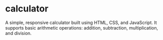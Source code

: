 # calculator
A simple, responsive calculator built using HTML, CSS, and JavaScript.
It supports basic arithmetic operations: addition, subtraction, multiplication, and division.
